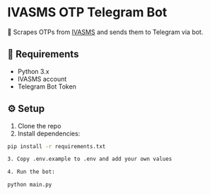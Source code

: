 # IVASMS OTP Telegram Bot

🧠 Scrapes OTPs from [IVASMS](https://ivasms.com) and sends them to Telegram via bot.

## 🔧 Requirements

- Python 3.x
- IVASMS account
- Telegram Bot Token

## ⚙️ Setup

1. Clone the repo
2. Install dependencies:

```bash
pip install -r requirements.txt

3. Copy .env.example to .env and add your own values

4. Run the bot:

python main.py
